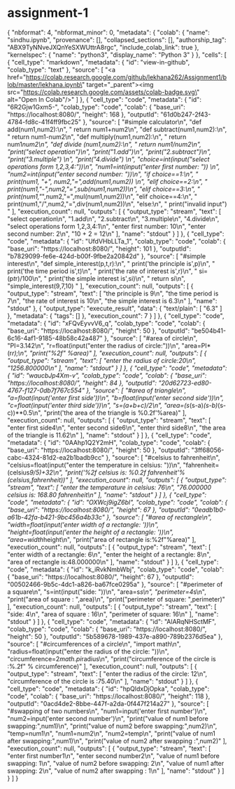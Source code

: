 # assignment-1
{
  "nbformat": 4,
  "nbformat_minor": 0,
  "metadata": {
    "colab": {
      "name": "sindhu.ipynb",
      "provenance": [],
      "collapsed_sections": [],
      "authorship_tag": "ABX9TyNNveJXQnYeSXWUttrA8rgc",
      "include_colab_link": true
    },
    "kernelspec": {
      "name": "python3",
      "display_name": "Python 3"
    }
  },
  "cells": [
    {
      "cell_type": "markdown",
      "metadata": {
        "id": "view-in-github",
        "colab_type": "text"
      },
      "source": [
        "<a href=\"https://colab.research.google.com/github/lekhana262/Assignment1/blob/master/lekhana.ipynb\" target=\"_parent\"><img src=\"https://colab.research.google.com/assets/colab-badge.svg\" alt=\"Open In Colab\"/></a>"
      ]
    },
    {
      "cell_type": "code",
      "metadata": {
        "id": "6R2Gjw1Gxm5-",
        "colab_type": "code",
        "colab": {
          "base_uri": "https://localhost:8080/",
          "height": 168
        },
        "outputId": "61d0b247-2f43-4784-fd8c-41f4ff9fbc25"
      },
      "source": [
        "#simple calculator\n",
        "def add(num1,num2):\n",
        "  return num1+num2\n",
        "def subtract(num1,num2):\n",
        "  return num1-num2\n",
        "def multiply(num1,num2):\n",
        "   return num1*num2\n",
        "def divide (num1,num2):\n",
        "    return num1/num2\n",
        "print(\"select operation\")\n",
        "print(\"1.add\")\n",
        "print(\"2.subtract\")\n",
        "print(\"3.multiple\") \n",
        "print(\"4.divide\") \n",
        "choice=int(input(\"select operations form 1,2,3,4:\"))\n",
        "num1=int(input(\"enter first number: \")) \n",
        "num2=int(input(\"enter second number: \"))\n",
        "if choice==1:\n",
        "        print(num1, \"+\", num2,\"=\",add(num1,num2)) \n",
        "elif choice==2:\n",
        "        print(num1,\"-\",num2,\"=\",sub(num1,num2))\n",
        "elif choice==3:\n",
        "        print(num1,\"*\",num2,\"=\",mul(num1,num2))\n",
        "elif choice==4:\n",
        "        print(num1,\"/\",num2,\"=\",div(num1,num2))\n",
        "else:\n",
        "        print(\"invalid input\")      "
      ],
      "execution_count": null,
      "outputs": [
        {
          "output_type": "stream",
          "text": [
            "select operation\n",
            "1.add\n",
            "2.subtract\n",
            "3.multiple\n",
            "4.divide\n",
            "select operations form 1,2,3,4:1\n",
            "enter first number: 10\n",
            "enter second number: 2\n",
            "10 + 2 = 12\n"
          ],
          "name": "stdout"
        }
      ]
    },
    {
      "cell_type": "code",
      "metadata": {
        "id": "UfdVHbLLTa_1",
        "colab_type": "code",
        "colab": {
          "base_uri": "https://localhost:8080/",
          "height": 101
        },
        "outputId": "b7829099-fe6e-424d-b00f-9fbe2a20842d"
      },
      "source": [
        "#simple interest\n",
        "def simple_interest(p,t,r):\n",
        "    print('the principle is',p)\n",
        "    print('the time period is',t)\n",
        "    print('the rate of interest is',r)\n",
        "    si=(p*t*r)/100\n",
        "    print('the simple interest is',si)\n",
        "    return si\n",
        "simple_interest(9,7,10)    "
      ],
      "execution_count": null,
      "outputs": [
        {
          "output_type": "stream",
          "text": [
            "the principle is 9\n",
            "the time period is 7\n",
            "the rate of interest is 10\n",
            "the simple interest is 6.3\n"
          ],
          "name": "stdout"
        },
        {
          "output_type": "execute_result",
          "data": {
            "text/plain": [
              "6.3"
            ]
          },
          "metadata": {
            "tags": []
          },
          "execution_count": 7
        }
      ]
    },
    {
      "cell_type": "code",
      "metadata": {
        "id": "xFQvEyvvV6_q",
        "colab_type": "code",
        "colab": {
          "base_uri": "https://localhost:8080/",
          "height": 50
        },
        "outputId": "be504b41-6c16-4af1-9185-48b58c42a487"
      },
      "source": [
        "#area of circle\n",
        "PI=3.142\n",
        "r=float(input(\"enter the radius of circle:\"))\n",
        "area=PI*(r*r);\n",
        "print(\"%2f\" %area)"
      ],
      "execution_count": null,
      "outputs": [
        {
          "output_type": "stream",
          "text": [
            "enter the radius of circle:20\n",
            "1256.800000\n"
          ],
          "name": "stdout"
        }
      ]
    },
    {
      "cell_type": "code",
      "metadata": {
        "id": "waucbJp4Xm-v",
        "colab_type": "code",
        "colab": {
          "base_uri": "https://localhost:8080/",
          "height": 84
        },
        "outputId": "20d62723-ed80-4767-f127-0db7f767c554"
      },
      "source": [
        "#area of  triangle\n",
        "a=float(input('enter first side'))\n",
        "b=float(input('enter second side'))\n",
        "c=float(input('enter third side'))\n",
        "s=(a+b+c)/2\n",
        "area=(s*(s-a)*(s-b)*(s-c))**0.5\n",
        "print('the area of the triangle is %0.2f'%area)"
      ],
      "execution_count": null,
      "outputs": [
        {
          "output_type": "stream",
          "text": [
            "enter first side4\n",
            "enter second side6\n",
            "enter third side8\n",
            "the area of the triangle is 11.62\n"
          ],
          "name": "stdout"
        }
      ]
    },
    {
      "cell_type": "code",
      "metadata": {
        "id": "0AAhp1Q2Y2mH",
        "colab_type": "code",
        "colab": {
          "base_uri": "https://localhost:8080/",
          "height": 50
        },
        "outputId": "3ff68056-cabc-4324-81d2-ea2b1badb9cc"
      },
      "source": [
        "#celsius to fahrenheit\n",
        "celsius=float(input(\"enter the temperature in celsius: \"))\n",
        "fahrenheit=(celsius*9/5)+32\n",
        "print('%2f celsius is: %0.2f fahrenheit'%(celsius,fahrenheit))"
      ],
      "execution_count": null,
      "outputs": [
        {
          "output_type": "stream",
          "text": [
            "enter the temperature in celsius: 76\n",
            "76.000000 celsius is: 168.80 fahrenheit\n"
          ],
          "name": "stdout"
        }
      ]
    },
    {
      "cell_type": "code",
      "metadata": {
        "id": "OXWcj9igZ6bl",
        "colab_type": "code",
        "colab": {
          "base_uri": "https://localhost:8080/",
          "height": 67
        },
        "outputId": "0eadb1b0-a61b-42fa-b421-9bc456a4b33c"
      },
      "source": [
        "#area of rectangle\n",
        "width=float(input('enter width of a rectangle: '))\n",
        "height=float(input('enter the height of a rectangle: '))\n",
        "area=width*height\n",
        "print(\"area of rectangle is:%2f\"%area)"
      ],
      "execution_count": null,
      "outputs": [
        {
          "output_type": "stream",
          "text": [
            "enter width of a rectangle: 6\n",
            "enter the height of a rectangle: 8\n",
            "area of rectangle is:48.000000\n"
          ],
          "name": "stdout"
        }
      ]
    },
    {
      "cell_type": "code",
      "metadata": {
        "id": "k_iRvkNmbWbj",
        "colab_type": "code",
        "colab": {
          "base_uri": "https://localhost:8080/",
          "height": 67
        },
        "outputId": "00502466-9b5c-4dc1-a826-ba67fce0295a"
      },
      "source": [
        "#perimeter of a square\n",
        "s=int(input(\"side: \"))\n",
        "area=s*s\n",
        "perimeter=4*s\n",
        "print(\"area of square : \",area)\n",
        "print(\"perimeter of square: \",perimeter)"
      ],
      "execution_count": null,
      "outputs": [
        {
          "output_type": "stream",
          "text": [
            "side: 4\n",
            "area of square :  16\n",
            "perimeter of square:  16\n"
          ],
          "name": "stdout"
        }
      ]
    },
    {
      "cell_type": "code",
      "metadata": {
        "id": "AlARqNHSctMF",
        "colab_type": "code",
        "colab": {
          "base_uri": "https://localhost:8080/",
          "height": 50
        },
        "outputId": "5b589678-1989-437e-a890-789b2376d5ea"
      },
      "source": [
        "#circumferences of a circle\n",
        "import math\n",
        "radius=float(input(\"enter the radius of the circle: \"))\n",
        "circumference=2*math.pi*radius\n",
        "print(\"circumference of the circle is :%.2f\" % circumference)"
      ],
      "execution_count": null,
      "outputs": [
        {
          "output_type": "stream",
          "text": [
            "enter the radius of the circle: 12\n",
            "circumference of the circle is :75.40\n"
          ],
          "name": "stdout"
        }
      ]
    },
    {
      "cell_type": "code",
      "metadata": {
        "id": "hpQldxDjOpka",
        "colab_type": "code",
        "colab": {
          "base_uri": "https://localhost:8080/",
          "height": 118
        },
        "outputId": "0acd4de2-8bbe-447f-a2da-0f447f214a27"
      },
      "source": [
        "#swapping of two numbers\n",
        "num1=input('enter first number')\n",
        "num2=input('enter second number')\n",
        "print(\"value of num1 before swapping:\",num1)\n",
        "print(\"value of num2 before swapping:\",num2)\n",
        "temp=num1\n",
        "num1=num2\n",
        "num2=temp\n",
        "print(\"value of num1 after swapping:\",num1)\n",
        "print(\"value of num2 after swapping :\",num2)"
      ],
      "execution_count": null,
      "outputs": [
        {
          "output_type": "stream",
          "text": [
            "enter first number1\n",
            "enter second number2\n",
            "value of num1 before swapping: 1\n",
            "value of num2 before swapping: 2\n",
            "value of num1 after swapping: 2\n",
            "value of num2 after swapping : 1\n"
          ],
          "name": "stdout"
        }
      ]
    }
  ]
}

